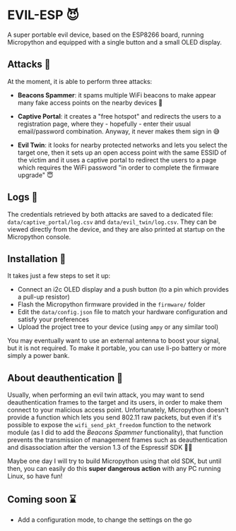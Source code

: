 # EVIL-ESP :smiling_imp:
A super portable evil device, based on the ESP8266 board, running Micropython and equipped with a single button and a small OLED display.

## Attacks :hocho:
At the moment, it is able to perform three attacks:

- **Beacons Spammer**: it spams multiple WiFi beacons to make appear many fake access points on the nearby devices :mega:

- **Captive Portal**: it creates a "free hotspot" and redirects the users to a registration page, where they - hopefully - enter their usual email/password combination. Anyway, it never makes them sign in :sweat_smile:

- **Evil Twin**: it looks for nearby protected networks and lets you select the target one, then it sets up an open access point with the same ESSID of the victim and it uses a captive portal to redirect the users to a page which requires the WiFi password "in order to complete the firmware upgrade" :innocent:

## Logs :page_with_curl:
The credentials retrieved by both attacks are saved to a dedicated file: `data/captive_portal/log.csv` and `data/evil_twin/log.csv`. They can be viewed directly from the device, and they are also printed at startup on the Micropython console.

## Installation :wrench:
It takes just a few steps to set it up:

- Connect an i2c OLED display and a push button (to a pin which provides a pull-up resistor)
- Flash the Micropython firmware provided in the `firmware/` folder
- Edit the `data/config.json` file to match your hardware configuration and satisfy your preferences
- Upload the project tree to your device (using `ampy` or any similar tool)

You may eventually want to use an external antenna to boost your signal, but it is not required. To make it portable, you can use li-po battery or more simply a power bank.

## About deauthentication :syringe:
Usually, when performing an evil twin attack, you may want to send deauthentication frames to the target and its users, in order to make them connect to your malicious access point.
Unfortunately, Micropython doesn't provide a function which lets you send 802.11 raw packets, but even if it's possible to expose the `wifi_send_pkt_freedom` function to the network module (as I did to add the *Beacons Spammer* functionality), that function prevents the transmission of management frames such as deauthentication and disassociation after the version 1.3 of the Espressif SDK :man_facepalming:

Maybe one day I will try to build Micropython using that old SDK, but until then, you can easily do this **super dangerous action** with any PC running Linux, so have fun!

## Coming soon :hourglass:
- Add a configuration mode, to change the settings on the go
